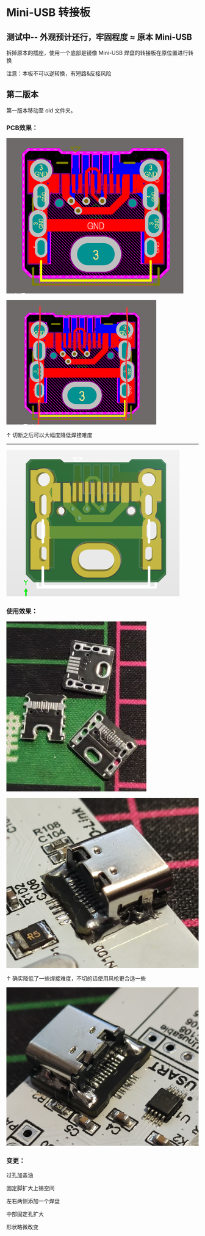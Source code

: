 # Mini-USB 转接板

## 测试中-- 外观预计还行，牢固程度 ≈ 原本 Mini-USB

拆掉原本的插座，使用一个底部是镜像 Mini-USB 焊盘的转接板在原位置进行转换


注意：本板不可以逆转换，有短路&反接风险

## 第二版本

第一版本移动至 old 文件夹。

### PCB效果：

![avatar](./Pic/2_PCB_1.png)

![avatar](./Pic/2_PCB_3.png)

↑ 切断之后可以大幅度降低焊接难度

 
--- 

![avatar](./Pic/2_3D_1.png)

### 使用效果：

![avatar](./Pic/2_USE_1.png)


![avatar](./Pic/2_USE_2.png)

↑ 确实降低了一些焊接难度，不切的话使用风枪更合适一些

![avatar](./Pic/2_USE_3.png)


### 变更：

过孔加盖油

固定脚扩大上锡空间

左右两侧添加一个焊盘

中部固定孔扩大

形状略微改变


